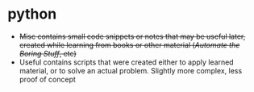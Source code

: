 # python
+ ~~Misc contains small code snippets or notes that may be useful later, created while learning from books or other material (*Automate the Boring Stuff*, etc)~~
+ Useful contains scripts that were created either to apply learned material, or to solve an actual problem. Slightly more complex, less proof of concept
